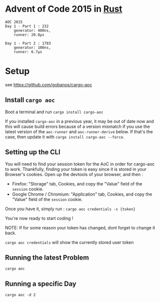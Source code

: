 # Advent of Code 2015 in [Rust](https://www.rust-lang.org/)

```
AOC 2015
Day 1 - Part 1 : 232
	generator: 400ns,
	runner: 20.8µs

Day 1 - Part 2 : 1783
	generator: 100ns,
	runner: 6.7µs
```

# Setup

see https://github.com/gobanos/cargo-aoc

## Install `cargo aoc`

Boot a terminal and run `cargo install cargo-aoc`

If you installed `cargo-aoc` in a previous year, it may be out of date now and this
will cause build errors because of a version mismatch if you use the latest version of the `aoc-runner` and `aoc-runner-derive` below. 
If that's the case, then update it with `cargo install cargo-aoc --force`.

## Setting up the CLI

You will need to find your session token for the AoC in order for cargo-aoc to work. Thankfully, finding your token is easy since it is stored in your Browser's cookies. Open up the devtools of your browser, and then :

* Firefox: "Storage" tab, Cookies, and copy the "Value" field of the `session` cookie.
* Google Chrome / Chromium: "Application" tab, Cookies, and copy the "Value" field of the `session` cookie.

Once you have it, simply run : `cargo aoc credentials -s {token}`

You're now ready to start coding !

NOTE: If for some reason your token has changed, dont forget to change it back.

`cargo aoc credentials` will show the currently stored user token


## Running the latest Problem

`cargo aoc`

## Running a specific Day

`cargo aoc -d 2`